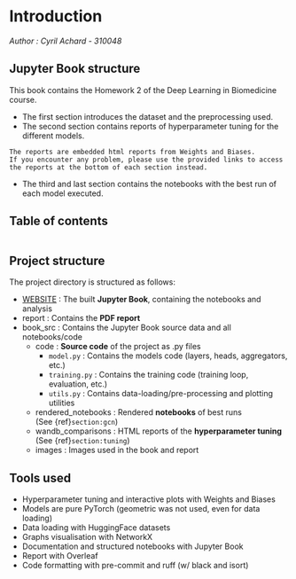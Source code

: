 # Introduction

*Author : Cyril Achard - 310048*

## Jupyter Book structure

This book contains the Homework 2 of the Deep Learning in Biomedicine course.

* The first section introduces the dataset and the preprocessing used.
* The second section contains reports of hyperparameter tuning for the different models.

```{warning}
The reports are embedded html reports from Weights and Biases.
If you encounter any problem, please use the provided links to access the reports at the bottom of each section instead.
```

* The third and last section contains the notebooks with the best run of each model executed.

## Table of contents

```{tableofcontents}
```

## Project structure

The project directory is structured as follows:

* [WEBSITE](https://c-achard.github.io/DeepLearningBiomedicine-Homework2/intro.html) : The built **Jupyter Book**, containing the notebooks and analysis
* report : Contains the **PDF report**
* book_src : Contains the Jupyter Book source data and all notebooks/code
  * code : **Source code** of the project as .py files
    * `model.py` : Contains the models code (layers, heads, aggregators, etc.)
    * `training.py` : Contains the training code (training loop, evaluation, etc.)
    * `utils.py` : Contains data-loading/pre-processing and plotting utilities
  * rendered_notebooks : Rendered **notebooks** of best runs\
    (See {ref}`section:gcn`)
  * wandb_comparisons : HTML reports of the **hyperparameter tuning**\
    (See {ref}`section:tuning`)
  * images : Images used in the book and report

## Tools used

* Hyperparameter tuning and interactive plots with Weights and Biases
* Models are pure PyTorch (geometric was not used, even for data loading)
* Data loading with HuggingFace datasets
* Graphs visualisation with NetworkX
* Documentation and structured notebooks with Jupyter Book
* Report with Overleaf
* Code formatting with pre-commit and ruff (w/ black and isort)
